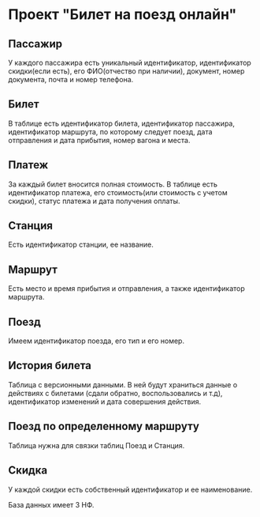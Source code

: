 # Проект "Билет на поезд онлайн"
## Пассажир ##
У каждого пассажира есть уникальный идентификатор, идентификатор скидки(если есть), его ФИО(отчество при наличии), документ, номер документа, почта и номер телефона.
## Билет ##
В таблице есть идентификатор билета, идентификатор пассажира, идентификатор маршрута, по которому следует поезд, дата отправления и дата прибытия, номер вагона и места.
## Платеж ##
За каждый билет вносится полная стоимость. В таблице есть идентификатор платежа, его стоимость(или стоимость с учетом скидки), статус платежа и дата получения оплаты.
## Станция ##
Есть идентификатор станции, ее название.
## Маршрут ##
Есть место и время прибытия и отправления, а также идентификатор маршрута.
## Поезд ##
Имеем идентификатор поезда, его тип и его номер.
## История билета ##
Таблица с версионными данными. В ней будут храниться данные о действиях с билетами (сдали обратно, воспользовались и т.д), идентификатор изменений и дата совершения действия.
## Поезд по определенному маршруту ##
Таблица нужна для связки таблиц Поезд и Станция.
## Скидка ##
У каждой скидки есть собственный идентификатор и ее наименование.

База данных имеет 3 НФ.
